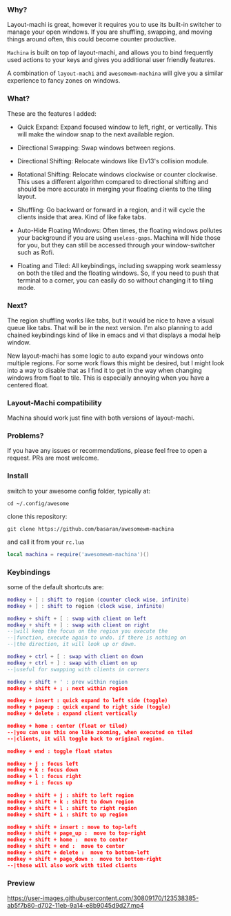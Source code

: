 ### Why?
Layout-machi is great, however it requires you to use its built-in switcher to manage your open windows. If you are shuffling, swapping, and moving things around often, this could become counter productive.

`Machina` is built on top of layout-machi, and allows you to bind frequently used actions to your keys and gives you additional user friendly features.

A combination of `layout-machi` and `awesomewm-machina` will give you a similar experience to fancy zones on windows.


### What?
These are the features I added:

- Quick Expand:
Expand focused window to left, right, or vertically. This will make the window snap to the next available region.

- Directional Swapping:
Swap windows between regions.

- Directional Shifting:
Relocate windows like Elv13's collision module.

- Rotational Shifting:
Relocate windows clockwise or counter clockwise. This uses a different algorithm compared to directional shifting and should be more accurate in merging your floating clients to the tiling layout.

- Shuffling:
Go backward or forward in a region, and it will cycle the clients inside that area. Kind of like fake tabs.

- Auto-Hide Floating Windows:
Often times, the floating windows pollutes your background if you are using `useless-gaps`. Machina will hide those for you, but they can still be accessed through your window-switcher such as Rofi.

- Floating and Tiled:
All keybindings, including swapping work seamlessy on both the tiled and the floating windows. So, if you need to push that terminal to a corner, you can easily do so without changing it to tiling mode.

### Next?

The region shuffling works like tabs, but it would be nice to have a visual queue like tabs. That will be in the next version. I'm also planning to add chained keybindings kind of like in emacs and vi that displays a modal help window.

New layout-machi has some logic to auto expand your windows onto multiple regions. For some work flows this might be desired, but I might look into a way to disable that as I find it to get in the way when changing windows from float to tile. This is especially annoying when you have a centered float.

### Layout-Machi compatibility

Machina should work just fine with both versions of layout-machi. 

### Problems?

If you have any issues or recommendations, please feel free to open a request. PRs are most welcome.


### Install
switch to your awesome config folder, typically at:

```
cd ~/.config/awesome
```

clone this repository:

```
git clone https://github.com/basaran/awesomewm-machina
```

and call it from your `rc.lua`

```lua
local machina = require('awesomewm-machina')()
```

### Keybindings

some of the default shortcuts are:

```lua
modkey + [ : shift to region (counter clock wise, infinite)
modkey + ] : shift to region (clock wise, infinite)

modkey + shift + [ : swap with client on left
modkey + shift + ] : swap with client on right
--|will keep the focus on the region you execute the
--|function, execute again to undo. if there is nothing on
--|the direction, it will look up or down.

modkey + ctrl + [ : swap with client on down
modkey + ctrl + ] : swap with client on up
--|useful for swapping with clients in corners

modkey + shift + ' : prev within region
modkey + shift + ; : next within region

modkey + insert : quick expand to left side (toggle)
modkey + pageup : quick expand to right side (toggle)
modkey + delete : expand client vertically

modkey + home : center (float or tiled)
--|you can use this one like zooming, when executed on tiled
--|clients, it will toggle back to original region.

modkey + end : toggle float status

modkey + j : focus left
modkey + k : focus down
modkey + l : focus right
modkey + i : focus up

modkey + shift + j : shift to left region
modkey + shift + k : shift to down region
modkey + shift + l : shift to right region
modkey + shift + i : shift to up region

modkey + shift + insert : move to top-left
modkey + shift + page_up :  move to top-right
modkey + shift + home :  move to center
modkey + shift + end :  move to center
modkey + shift + delete :  move to bottom-left
modkey + shift + page_down :  move to bottom-right
--|these will also work with tiled clients
```


### Preview
https://user-images.githubusercontent.com/30809170/123538385-ab5f7b80-d702-11eb-9a14-e8b9045d9d27.mp4




